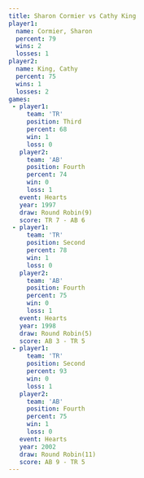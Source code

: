 ```yaml
---
title: Sharon Cormier vs Cathy King
player1:               
  name: Cormier, Sharon
  percent: 79          
  wins: 2              
  losses: 1            
player2:               
  name: King, Cathy    
  percent: 75          
  wins: 1              
  losses: 2            
games:
 - player1:         
     team: 'TR'     
     position: Third
     percent: 68    
     win: 1         
     loss: 0        
   player2:          
     team: 'AB'      
     position: Fourth
     percent: 74     
     win: 0          
     loss: 1         
   event: Hearts       
   year: 1997          
   draw: Round Robin(9)
   score: TR 7 - AB 6  
 - player1:          
     team: 'TR'      
     position: Second
     percent: 78     
     win: 1          
     loss: 0         
   player2:          
     team: 'AB'      
     position: Fourth
     percent: 75     
     win: 0          
     loss: 1         
   event: Hearts       
   year: 1998          
   draw: Round Robin(5)
   score: AB 3 - TR 5  
 - player1:          
     team: 'TR'      
     position: Second
     percent: 93     
     win: 0          
     loss: 1         
   player2:          
     team: 'AB'      
     position: Fourth
     percent: 75     
     win: 1          
     loss: 0         
   event: Hearts        
   year: 2002           
   draw: Round Robin(11)
   score: AB 9 - TR 5   
---
```

